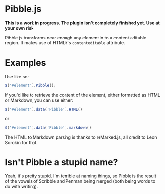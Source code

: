 Pibble.js
======

**This is a work in progress. The plugin isn't completely finished yet. Use at your own risk**

Pibble.js transforms near enough any element in to a content editable region. It makes use of HTML5's `contenteditable` attribute. 

# Examples

Use like so:

```javascript
$('#element').Pibble();
```

If you'd like to retrieve the content of the element, either formatted as HTML or Markdown, you can use either:

```javascript
$('#element').data('Pibble').HTML()
```

or

```javascript
$('#element').data('Pibble').markdown()
```

The HTML to Markdown parsing is thanks to reMarked.js, all credit to Leon Sorokin for that. 

# Isn't Pibble a stupid name?
Yeah, it's pretty stupid. I'm terrible at naming things, so Pibble is the result of the vowels of Scribble and Penman being merged (both being words to do with writing).
